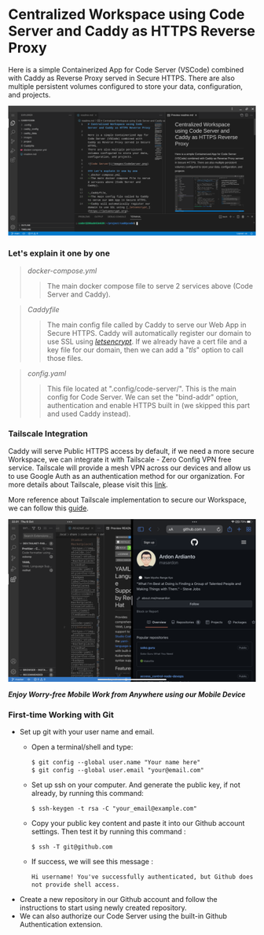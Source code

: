 # Centralized Workspace using Code Server and Caddy as HTTPS Reverse Proxy

Here is a simple Containerized App for Code Server (VSCode) combined with Caddy as Reverse Proxy served in Secure HTTPS.
There are also multiple persistent volumes configured to store your data, configuration, and projects.

![Code Server](/images/CodeServer.png)

### Let's explain it one by one
>_docker-compose.yml_
>>The main docker compose file to serve 2 services above (Code Server and Caddy).

>_Caddyfile_
>>The main config file called by Caddy to serve our Web App in Secure HTTPS.
>>Caddy will automatically register our domain to use SSL using [_letsencrypt_](https://letsencrypt.org).
>>If we already have a cert file and a key file for our domain, then we can add a "_tls_" option to call those files.

>_config.yaml_
>>This file located at ".config/code-server/".
>>This is the main config for Code Server.
>>We can set the "bind-addr" option, authentication and enable HTTPS built in (we skipped this part and used Caddy instead).

### Tailscale Integration
Caddy will serve Public HTTPS access by default, if we need a more secure Workspace, we can integrate it with Tailscale - Zero Config VPN free service.
Tailscale will provide a mesh VPN across our devices and allow us to use Google Auth as an authentication method for our organization.
For more details about Tailscale, please visit this [link](https://tailscale.com).

More reference about Tailscale implementation to secure our Workspace, we can follow this [guide](https://tailscale.com/kb/1166/vscode-ipad/).

![Safari PWA](/images/iPadOS.png)

**_Enjoy Worry-free Mobile Work from Anywhere using our Mobile Device_**

### First-time Working with Git
* Set up git with your user name and email.
  - Open a terminal/shell and type:

        $ git config --global user.name "Your name here"
        $ git config --global user.email "your@email.com"

  - Set up ssh on your computer. And generate the public key, if not already, by running this command:
  
        $ ssh-keygen -t rsa -C "your_email@example.com"
        
  - Copy your public key content and paste it into our Github account settings. Then test it by running this command :
  
        $ ssh -T git@github.com
        
  - If success, we will see this message :
  
        Hi username! You've successfully authenticated, but Github does not provide shell access.
        
* Create a new repository in our Github account and follow the instructions to start using newly created repository.
* We can also authorize our Code Server using the built-in Github Authentication extension.
